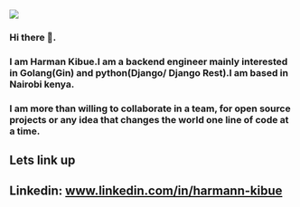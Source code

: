 ### ![](https://media.giphy.com/media/nGMnDqebzDcfm/source.gif) 
### Hi there 👋. 
### I am Harman Kibue.I am a backend engineer mainly interested in Golang(Gin) and python(Django/ Django Rest).I am based in Nairobi kenya.
### I am more than willing to collaborate in a team, for open source projects or any idea that changes the world one line of code at a time.
## Lets link up
## Linkedin: www.linkedin.com/in/harmann-kibue


<!--
**harmannkibue/harmannkibue** is a ✨ _special_ ✨ repository because its `README.md` (this file) appears on your GitHub profile.

Here are some ideas to get you started:

- 🔭 I’m currently working on ...
- 🌱 I’m currently learning ...
- 👯 I’m looking to collaborate on ...
- 🤔 I’m looking for help with ...
- 💬 Ask me about ...
- 📫 How to reach me: ...
- 😄 Pronouns: ...
- ⚡ Fun fact: ...
-->
